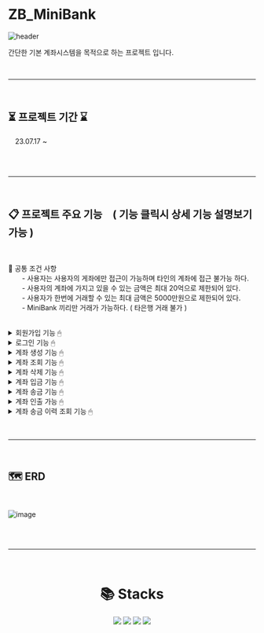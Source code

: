 # ZB_MiniBank
![header](https://capsule-render.vercel.app/api?type=waving&color=gradient&height=300&section=header&text=MiniBank&desc=first_mini_project&fontSize=90)


간단한 기본 계좌시스템을 목적으로 하는 프로젝트 입니다.

<br>

---
<br>

## ⏳ 프로젝트 기간 ⌛ <br>
　23.07.17 ~ 

<br>
<br>

---
<br>

## 📋 프로젝트 주요 기능　( 기능 클릭시 상세 기능 설명보기 가능 ) <br>
<br>

📢 공통 조건 사항 <br>
　　- 사용자는 사용자의 게좌에만 접근이 가능하며 타인의 계좌에 접근 불가능 하다. <br>
　　- 사용자의 계좌에 가지고 있을 수 있는 금액은 최대 20억으로 제한되어 있다. <br>
　　- 사용자가 한번에 거래할 수 있는 최대 금액은 5000만원으로 제한되어 있다. <br>
　　- MiniBank 끼리만 거래가 가능하다. ( 타은행 거래 불가 ) <br>
<br>

<details>
<summary> 회원가입 기능 🖱 </summary>
  <br>
사용자는 회원가입을 할 수 있다. <br>
일반적으로 모든 사용자는 회원가입시 USER 권한 (일반 권한) 을 지닌다. <br>
회원가입시 아이디와 패스워드를 입력받으며, 아이디는 unique 해야한다. <br><br>
　+ 입력 : id, pw
<br><br>
</details>

<details>
<summary> 로그인 기능 🖱 </summary>
  <br>
사용자는 로그인을 할 수 있다. <br>
로그인시 회원가입때 사용한 아이디와 패스워드가 일치해야한다.  <br><br>
　+ 입력 : id, pw 
  <br><br>
</details>

<details>
<summary> 계좌 생성 기능 🖱  </summary>
  <br>
사용자는 계좌를 생성할 수 있다. <br>
단 최대 10개까지 가능하다. <br><br>
　+ 출력 : 현재 생성된 계좌
  <br><br>
</details>

<details>
<summary> 계좌 조회 기능 🖱  </summary>
  <br>
사용자는 개설된 계좌의 목록을 조회할 수 있다. <br><br>
　+ 출력 : 생성했던 계좌들의 목록
  <br><br>
</details>

<details>
<summary> 계좌 삭제 기능 🖱  </summary>
  <br>
사용자는 계좌를 선택하여 삭제할 수 있다. <br>
삭제시 한번 더 비밀번호를 입력 받는다. <br>
삭제 시 선택한 계좌의 금액은 0원이여야 가능하며, 복구는 불가능 하다. <br><br>
　+ 입력 : 선택한 계좌, pw <br>
　+ 출력 : 계좌에 금액이 남아 있다면 남은금액과 함께 error 문구 출력 <br>
　　　　　　정상 삭제가 되었다면 계좌 성공 문구 출력
  <br><br>
</details>

<details>
<summary> 계좌 입금 기능 🖱  </summary>
  <br>
사용자는 본인의 계좌에 입금이 가능하다. <br>
입금시 금액에 제한은 없으며 입금 금액을 입력 받는다. <br>
간단한 메모를할 수 있다. (선택) <br><br>
　+ 입력 : 입금 금액, 메모 <br>
　+ 출력 : 입금 후 잔액
  <br><br>
</details>

<details>
<summary> 계좌 송금 기능 🖱  </summary>
  <br>
사용자는 타인에게 송금이 가능하다. <br>
( 그러나 같은 은행끼리만 송금이 가능하다. / MiniBank 내에서만 서로 가능 ) <br>
송금시 한번더 비밀번호를 입력 받는다. <br>
간단한 메모를할 수 있다. (선택) <br>
송금시 계좌번호와, 계좌명, 금액을 입력 받으며, <br>
계좌번호 및 계좌명이 불일치 할 경우 송금은 실패한다. <br>
계좌의 잔액보다 송금하는 금액이 높을 경우에도 송금은 실패한다. <br>
송금 금액이 0원 이하일 경우에도 송금은 실패한다. <br><br>
　+ 입력 : 계좌번호, 계좌명, 송금 할 금액, pw, 메모 <br>
　+ 출력 : 정상 송금 시 성공 문구 출력 <br>
　　　　　 잔액이 맞지 않을 경우 error 문구 출력 <br>
　　　　　 계좌번호 및 계좌명이 맞지 않을 경우 error 문구 출력
  <br><br>
</details>

<details>
<summary> 계좌 인출 가능 🖱  </summary>
  <br>
사용자는 계좌의 금액을 인출할 수 있다. <br>
인출시 한번 더 비밀번호를 입력 받는다. <br>
계좌의 금액보다 인출할 금액이 더 높을 경우 계좌의 잔액은 인출할 수 없다. <br>
0보다 낮은 금액도 인출할 수 없다. <br><br>
　+ 입력 : 인출 금액, pw <br>
　+ 출력 : 인출 성공시 성공 문구 출력 <br>
　　　　　 인출 금액이 맞지 않을 경우 error 문구 출력 
  <br><br>
</details>

<details>
<summary> 계좌 송금 이력 조회 기능 🖱  </summary>
  <br>
사용자는 송금한 이력을 조회 할 수 있다. <br>
아무조건이 없는경우 -> 현재 ~ 한달간 송금 이력을 보여준다. <br>
조건 선택은 계좌를 생성한 날부터 현재까지 날짜를 선택 할 수 있다. <br>
( 최근 ~ 오래된 순으로 20 개씩 출력 가능하며, 더보기를 선택 할 경우 오래된 경과를 추가로 가져온다. ) <br><br>
　+ 입력 : 원하는 날짜, 더보기 ( 날짜 및 더보기는 선택사항이므로 입력 받지 않은채로도 진행 가능하다. ) <br>
　+ 출력 : 기간, 송금이력을 묶어서 출력 ( 송금 보낸이, 송금 받은이, 송금액, 보내고 난 뒤 잔액, 날짜&시간 ) <br>
  <br><br>
</details>
  
<br>
<br>

---
<br>

## 🗺 ERD 

<br>

![image](https://github.com/shinebrightly-lee/ZB_MiniBank/assets/128344191/241cd425-0043-4b1f-b9f8-fe3c3950b92a)

<br>
<br>

---
<br>
<div align=center><h1>📚 Stacks</h1></div>

<div align=center> 
  <img src="https://img.shields.io/badge/java-007396?style=for-the-badge&logo=java&logoColor=white">
  <img src="https://img.shields.io/badge/spring-6DB33F?style=for-the-badge&logo=spring&logoColor=white">
  <img src="https://img.shields.io/badge/gradle-02303A?style=for-the-badge&logo=gradle&logoColor=white">
  <img src="https://img.shields.io/badge/MySQL-4479A1?style=flat-square&logo=MySQL&logoColor=white"/>
</div>



